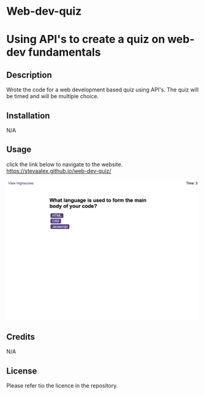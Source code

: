 # Web-dev-quiz

# Using API's to create a quiz on web-dev fundamentals

## Description
Wrote the code for a web development based quiz using API's. 
The quiz will be timed and will be multiple choice.


## Installation

N/A

## Usage 
click the link below to navigate to the website.
https://stevaalex.github.io/web-dev-quiz/

![screenshot of website](./assets/127.0.0.1_5500_index.html%20(1).png)


## Credits
N/A

## License

Please refer tio the licence in the repository.
